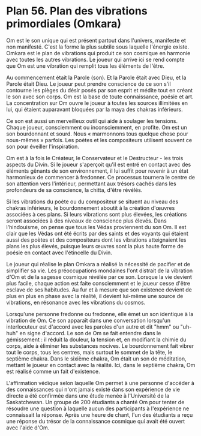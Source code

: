 # Plan 56. Plan des vibrations primordiales (Omkara)

Om est le son unique qui est présent partout dans l'univers, manifeste et non manifesté. C'est la forme la plus subtile sous laquelle l'énergie existe. Omkara est le plan de vibrations qui produit ce son cosmique en harmonie avec toutes les autres vibrations. Le joueur qui arrive ici se rend compte que Om est une vibration qui remplit tous les éléments de l'être.

Au commencement était la Parole (son). Et la Parole était avec Dieu, et la Parole était Dieu. Le joueur peut prendre conscience de ce son s'il contourne les pièges du désir posés par son esprit et médite tout en créant le son avec son corps. Om est la base de toute connaissance, poésie et art. La concentration sur Om ouvre le joueur à toutes les sources illimitées en lui, qui étaient auparavant bloquées par la maya des chakras inférieurs.

Ce son est aussi un merveilleux outil qui aide à soulager les tensions. Chaque joueur, consciemment ou inconsciemment, en profite. Om est un son bourdonnant et sourd. Nous « marmonnons tous quelque chose pour nous-mêmes » parfois. Les poètes et les compositeurs utilisent souvent ce son pour éveiller l'inspiration.

Om est à la fois le Créateur, le Conservateur et le Destructeur - les trois aspects du Divin. Si le joueur s'aperçoit qu'il est entré en contact avec des éléments gênants de son environnement, il lui suffit pour revenir à un état harmonieux de commencer à fredonner. Ce processus tournera le centre de son attention vers l'intérieur, permettant aux trésors cachés dans les profondeurs de sa conscience, la chitta, d'être révélés.

Si les vibrations du poète ou du compositeur se situent au niveau des chakras inférieurs, le bourdonnement aboutit à la création d'œuvres associées à ces plans. Si leurs vibrations sont plus élevées, les créations seront associées à des niveaux de conscience plus élevés. Dans l'hindouisme, on pense que tous les Védas proviennent du son Om. Il est clair que les Védas ont été écrits par des saints et des voyants qui étaient aussi des poètes et des compositeurs dont les vibrations atteignaient les plans les plus élevés, puisque leurs œuvres sont la plus haute forme de poésie en contact avec l'étincelle du Divin.

Le joueur qui réalise le plan Omkara a réalisé la nécessité de pacifier et de simplifier sa vie. Les préoccupations mondaines l'ont distrait de la vibration d'Om et de la sagesse cosmique révélée par ce son. Lorsque la vie devient plus facile, chaque action est faite consciemment et le joueur cesse d'être esclave de ses habitudes. Au fur et à mesure que son existence devient de plus en plus en phase avec la réalité, il devient lui-même une source de vibrations, en résonance avec les vibrations du cosmos.

Lorsqu'une personne fredonne ou fredonne, elle émet un son identique à la vibration de Om. Ce son apparaît dans une conversation lorsqu'un interlocuteur est d'accord avec les paroles d'un autre et dit "hmm" ou "uh-huh" en signe d'accord. Le son de Om se fait entendre dans le gémissement : il réduit la douleur, la tension et, en modifiant la chimie du corps, aide à éliminer les substances nocives. Le bourdonnement fait vibrer tout le corps, tous les centres, mais surtout le sommet de la tête, le septième chakra. Dans le sixième chakra, Om était un son de méditation, mettant le joueur en contact avec la réalité. Ici, dans le septième chakra, Om est réalisé comme un fait d'existence.

L'affirmation védique selon laquelle Om permet à une personne d'accéder à des connaissances qui n'ont jamais existé dans son expérience de vie directe a été confirmée dans une étude menée à l'Université de la Saskatchewan. Un groupe de 200 étudiants a chanté Om pour tenter de résoudre une question à laquelle aucun des participants à l'expérience ne connaissait la réponse. Après une heure de chant, l'un des étudiants a reçu une réponse du trésor de la connaissance cosmique qui avait été ouvert avec l'aide d'Om.
